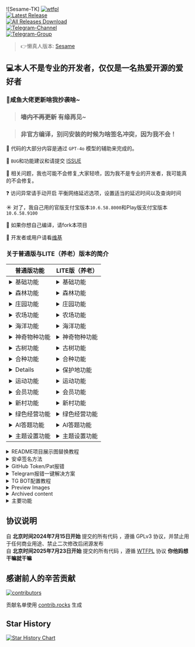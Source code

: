 ![Sesame-TK]
[![wtfpl](http://www.wtfpl.net/wp-content/uploads/2012/12/wtfpl-badge-4.png)](http://www.wtfpl.net/)<br>
[![Latest Release](https://img.shields.io/github/release/ALLG999/Sesame-TK?labelColor=fff&label=Releases&logo=gitlfs)](../../releases)  
[![All Releases Download](https://img.shields.io/github/downloads/ALLG999/Sesame-TK/total?labelColor=fff&label=Downloads&logo=codefresh)](../../releases)  
[![Telegram-Channel](https://img.shields.io/badge/Sesame--TK-nul?&logo=Telegram&label=Telegram-Channel&labelColor=fff&link=https%3A%2F%2Ft.me%2FSesame_TK_Channel)](https://t.me/Sesame_TK_Channel)  
[![Telegram-Group](https://img.shields.io/badge/Sesame--TK-nul?&logo=Telegram&label=Telegram-Group&labelColor=fff&link=https%3A%2F%2Ft.me%2Ffansirsqi_xposed_sesame)](https://t.me/fansirsqi_xposed_sesame)  


       
> 👉懒真人版本: [Sesame](https://github.com/LazyImmortal/Sesame)

## 💻本人不是专业的开发者，仅仅是一名热爱开源的爱好者

### 📢咸鱼大佬更新啥我抄袭啥~

> ### ~~墙内不再更新~~ 有缘再见~

> ### 非官方编译，别问安装的时候为啥签名冲突，因为我不会！

🤖 代码的大部分内容是通过 `GPT-4o` 模型的辅助来完成的。

🐛 `BUG`和功能建议和请提交 [ISSUE](https://github.com/Fansirsqi/Sesame-TK/issues/new/choose)

🙁 相关问题，我也可能不会修复,大家轻喷，因为我不是专业的开发者，我可能真的不会修复。

❓ 访问异常请手动开启 平衡网络延迟选项，设置适当的延迟时间以及查询时间

☀️ 对了，我自己用的官版支付宝版本`10.6.58.8000`和Play版支付宝版本`10.6.58.9100`

💊 如果你想自己编译，请fork本项目

📕 开发者或用户请看[维基](https://github.com/Fansirsqi/Sesame-TK/wiki)

### 关于普通版与LITE（养老）版本的简介
| 普通版功能                      | LITE版（养老）                          |  
|----------------------------|------------------------------|  
| <details><summary>基础功能</summary>启用模块<br>保持唤醒<br>执行间隔<br>模块休眠时间<br>定时执行<br>定时唤醒<br>只收能量时间<br>定时任务模式<br>超时重启<br>异常等待时间<br>开启异常通知<br>异常次数阈值<br>使用新接口<br>开启抓包<br>启用HOOK数据转发<br>HOOK数据转发地址<br>为支付宝申请后台运行权限<br>全部记录日志<br>气泡提示<br>开启状态栏禁删<br>只显示中文并设置时区<br>气泡纵向偏移</details>         | <details><summary>基础功能</summary>启用模块<br>保持唤醒<br>执行间隔<br>模块休眠时间<br>定时执行<br>定时唤醒<br>只收能量时间<br>定时任务模式<br>超时重启<br>异常等待时间<br>开启异常通知<br>异常次数阈值<br>使用新接口<br>开启抓包<br>启用HOOK数据转发<br>HOOK数据转发地址<br>为支付宝申请后台运行权限<br>全部记录日志<br>气泡提示<br>开启状态栏禁删<br>只显示中文并设置时区<br>气泡纵向偏移</details> |  
| <details><summary>森林功能</summary>官网下载地址<br>开启森林<br>收集能量<br>一键收取<br>自动关闭6秒拼手速<br>能量雨<br>不收能量<br>赠送能量雨<br>兑换能量雨次卡<br>收取浇水金球<br>收取过期能量<br>双击卡<br>加速器<br>保护罩<br>炸弹卡<br>1.1倍能量卡<br>隐身卡<br>返水<br>赠送道具<br>收集道具<br>复活能量<br>活力值兑换<br>保护地巡护<br>合成宠物碎片<br>派遣动物伙伴<br>森林任务<br>森林寻宝任务<br>领取礼盒<br>健康医疗任务<br>森林集市<br>青春特权<br>绿色行动<br>查询间隔<br>收取间隔<br>双击间隔<br>平衡网络延迟<br>提前时间<br>尝试收取<br>重试间隔</details> | <details><summary>森林功能</summary>官网下载地址<br>开启森林<br>收集能量<br>一键收取<br>自动关闭6秒拼手速<br>能量雨<br>不收能量<br>赠送能量雨<br>兑换能量雨次卡<br>收取浇水金球<br>收取过期能量<br>双击卡<br>加速器<br>保护罩<br>炸弹卡<br>1.1倍能量卡<br>隐身卡<br>返水<br>赠送道具<br>收集道具<br>复活能量<br>活力值兑换<br>保护地巡护<br>合成宠物碎片<br>派遣动物伙伴<br>森林任务<br>森林寻宝任务<br>领取礼盒<br>健康医疗任务<br>森林集市<br>青春特权<br>绿色行动<br>查询间隔<br>收取间隔<br>双击间隔<br>平衡网络延迟<br>提前时间<br>尝试收取<br>重试间隔</details> |  
| <details><summary>庄园功能</summary>按普通版为准</details> | <details><summary>庄园功能</summary>与普通版一致</details> |  
| <details><summary>农场功能</summary>按普通版为准</details> | <details><summary>农场功能</summary>与普通版一致</details> |  
| <details><summary>海洋功能</summary>按普通版为准</details> | <details><summary>海洋功能</summary>与普通版一致</details> |  
| <details><summary>神奇物种功能</summary>按普通版为准</details> | <details><summary>神奇物种功能</summary>无此功能（关闭此项有效缓解弹窗次数）</details> |  
| <details><summary>古树功能</summary>按普通版为准</details> | <details><summary>古树功能</summary>无此功能（（没用，浪费能量）</details> |  
| <details><summary>合种功能</summary>按普通版为准</details> | <details><summary>合种功能</summary>无此功能（（没用，浪费能量）</details> |  
| <details><summary保护地功能</summary>按普通版为准</details> | <details><summary>保护地功能</summary>无此功能（（没用，浪费能量）</details> |  
| <details><summary>运动功能</summary>按普通版为准</details> | <details><summary>运动功能</summary>保留纯粹的运动</details> |  
| <details><summary>会员功能</summary>按普通版为准</details> | <details><summary>会员功能</summary>无此功能（（保留会员签到和兑换功能，其他的全部扔了）</details> |  
| <details><summary>新村功能</summary>按普通版为准</details> | <details><summary>新村功能</summary>无此功能（（没用，关闭此项有效缓解弹窗次数）</details> |  
| <details><summary>绿色经营功能</summary>按普通版为准</details> | <details><summary>绿色经营功能</summary>无此功能（关闭此项有效缓解弹窗次数）</details> |  
| <details><summary>AI答题功能</summary>按普通版为准</details> | <details><summary>AI答题功能</summary>与普通版一致</details> |  
| <details><summary>主题设置功能</summary>按普通版为准</details> | <details><summary>主题设置功能</summary>与普通版一致</details> |  
<details> 
<summary>README项目展示图替换教程</summary>   
访问网址，把你的项目粘贴进去，制作好替换一下就行<a href="https://socialify.git.ci">Socialify</a>
</details>  
<details> 
<summary>安卓签名方法</summary>   
然后在仓库设置相关签名文件信息，使用GitHub Actions编译，下载编译好的APK文件，安装到手机上即可  
签名的生成以及转码请自行🔍解决 很简单滴~，你绝B可以
<br>酷安搜懒真人，他发过教程！

| 签名变量名                      | 变量值                          |  
|----------------------------|------------------------------|  
| `ANDROID_SIGNING_KEY`      | `keystore.jks`文件的base64编码字符串 |  
| `ANDROID_KEY_ALIAS`        | `keystore.jks`文件别名           |  
| `ANDROID_SIGNING_PASSWORD` | `keystore.jks`文件密码           |  
| `ANDROID_KEY_PASSWORD`     | `keystore.jks`文件密码           |  

设置好这些后，去仓库新建一个release，随便新建一个tag，然后点击`Publish release`，GitHub Actions会自动编译并发布APK文件到release中，下载安装即可
</details> 
<details> 
<summary>GitHub Token/Pat报错</summary>   
请在Sesame-TK/.github/workflows
/android.yml文件中删除如下代码
  
```yaml
- name: Sync Release to Target Repository
        uses: softprops/action-gh-release@v2
        with:
          repository: Xposed-Modules-Repo/fansirsqi.xposed.sesame # 目标仓库的拥有者和仓库名称
          name: ${{ github.event.release.tag_name || steps.extract_info.outputs.version }} # 发布的名称。默认为标签名称
          files: |
            ${{ steps.sign_normal_apk.outputs.signedFile }}
            ${{ steps.sign_compatible_apk.outputs.signedFile }}
            CHECKSUMS-Sesame-Normal-${{ steps.extract_info.outputs.version }}.${{ env.SHORT_SHA }}-signed.apk.sha256
            CHECKSUMS-Sesame-Compatible-${{ steps.extract_info.outputs.version }}.${{ env.SHORT_SHA }}-signed.apk.sha256
          token: ${{ secrets.TARGET_REPO_PAT }}
          tag_name: ${{ steps.extract_info.outputs.version }}
          draft: false
          prerelease: ${{ steps.pre_release.outputs.IS_PRERELEASE }}
          append_body: false
          make_latest: true
          body: |
            📦 本 Release 同步自源仓库 [Sesame-TK](https://github.com/${{ github.repository }})
            ✨ **更新内容**:
            ${{ github.event.release.body || '无更新说明' }}
  ```
</details>  
<details> <summary>Telegram报错一键解决方案</summary>   
请在Sesame-TK/.github/workflows
/android.yml文件中删除如下代码

  ```yaml
- name: Send Combined Message
        uses: appleboy/telegram-action@master
        with:
          to: ${{ secrets.TG_CHAT_ID }}
          token: ${{ secrets.TG_BOT_TOKEN }}
          message: |
            📦 *New Version ${{ steps.extract_info.outputs.version }} Build!*

            - Files: 
              - Normal: `${{ steps.extract_info.outputs.normal_file }}`
              - Compatible: `${{ steps.extract_info.outputs.compatible_file }}`
            - Branch: `${{ github.ref_name }}`
            - Triggered by: `${{ github.actor }}`

            *下载说明:*
              * Normal 为正常版本,适用于`Android 8.0`及以上的系统
              * Compatible 为兼容版本,适用于`Android 7.0`及以下的系统,最低支持`Android 5.1`

            ${{ steps.commit_details.outputs.COMMIT_MESSAGE_BODY }}
          format: markdown

      - name: Send Normal APK
        uses: appleboy/telegram-action@master
        with:
          to: ${{ secrets.TG_CHAT_ID }}
          token: ${{ secrets.TG_BOT_TOKEN }}
          document: ${{ steps.extract_apks.outputs.signed_normal }}

      - name: Send Compatible APK
        uses: appleboy/telegram-action@master
        with:
          to: ${{ secrets.TG_CHAT_ID }}
          token: ${{ secrets.TG_BOT_TOKEN }}
          document: ${{ steps.extract_apks.outputs.signed_compatible }}

      - name: Create Tag from Version
        if: startsWith(github.ref, 'refs/heads/main') && github.event_name == 'push'
        run: |
          VERSION_TAG="v${{ steps.extract_info.outputs.version }}"
          echo "Creating tag: $VERSION_TAG"
          git tag "$VERSION_TAG"
          git push origin "$VERSION_TAG"
      - name: Upload Assets to Source Release
        uses: softprops/action-gh-release@v2
        with:
          name: ${{ github.event.release.tag_name || steps.extract_info.outputs.version }} # 发布的名称。默认为标签名称
          files: |
            ${{ steps.extract_apks.outputs.signed_compatible }}
            ${{ steps.extract_apks.outputs.signed_normal }}
            CHECKSUMS-Sesame-Normal-${{ steps.extract_info.outputs.version }}.${{ env.SHORT_SHA }}-signed.apk.sha256
            CHECKSUMS-Sesame-Compatible-${{ steps.extract_info.outputs.version }}.${{ env.SHORT_SHA }}-signed.apk.sha256
          tag_name: ${{ steps.extract_info.outputs.version}}
          draft: false
          append_body: true
          generate_release_notes: true
          body: |
            ## ✨What's Changed

            ${{ steps.commit_details.outputs.COMMIT_MESSAGE_BODY }}
            > ## 下载说明
              * Normal 为正常版本,适用于`Android 8.0`及以上的系统
              * Compatible 为兼容版本,适用于`Android 7.0`及以下的系统,最低支持`Android 5.1`

            > ~~墙内不再更新~~ 倒卖必死全家
```
</details>
<details> <summary>TG BOT配置教程</summary>   
<h3>创建 Telegram Bot</h3>  

- 私聊 ```@BotFather```
- 发送 ```/newbot``` 创建新 bot → 获取 TG_BOT_TOKEN
- 获取 Chat ID：
- 将 bot 添加到群组/频道
- 访问:```https://api.telegram.org/bot<TG_BOT_TOKEN>/getUpdates```
- 例如:```https://api.telegram.org/bot123456:abcdefg/getUpdates```
- 找到```"sender_chat": {"id": -这是一串负数,``` 或者 ```"chat": {"id": -这是一串负数,```
- 查找响应中的 "id" 字段 → 即 TG_CHAT_ID

| TG变量名                      | 变量值                          |  
|----------------------------|------------------------------|  
| `TG_CHAT_ID`      | `-100123456789`群ID |  
| `TG_BOT_TOKEN`        | `k123456：abcdefg`密钥           |  

</details>  
<details>  
<summary>Preview Images</summary>  

<div style="display: flex; align-items: flex-start; justify-content: center;">  

  <img src="https://pic2.ziyuan.wang/user/fansir/2024/11/Screenshot_2024-11-20-19-40-19-594_fansirsqi.xposed.sesame-edit_66964347f6135.jpg" alt="Screenshot 1" style="max-width: 35%; height: auto; margin-right: 10px;">  

  <img src="https://pic2.ziyuan.wang/user/fansir/2024/11/Screenshot_2024-11-20-19-40-36-528_fansirsqi.xposed.sesame_a545f9fee2510.jpg" alt="Screenshot 2" style="max-width: 35%; height: auto;">  

</div>  

</details>  

<details> <summary>Archived content</summary>   

  
---  

## [原仓库](https://github.com/TKaxv-7S/Sesame-TK) 已存档

<h1>🚨 为了大家的资金安全与个人信息安全，墙裂建议</h1>  
<p>  
  <strong style="color: red;">不要使用任何未开放源代码的修改版！</strong><br/>  
  <strong style="color: red;">不要使用任何未开放源代码的修改版！</strong><br/>  
  <strong style="color: red;">不要使用任何未开放源代码的修改版！</strong>  
</p>  

## 自北京时间2024年7月15日开始，开源协议已变更，该项目禁止用于任何商业用途，并禁止二次修改后闭源发布

# 从v1.3.0-TK版本开始使用新UI

## 感谢 [@wh-990624](https://github.com/wh-990624) 重构并开发新UI

## 感谢 ༒激༙྇流༙྇泉༙྇༒ 重新设计新UI

### 由于下游闭源项目违反本项目开源协议，从v1.3.0-TK版本开始，前端作者将闭源前端新UI源码，本仓库仅提交发布文件，后端暂不受影响

### 特别感谢这个项目的上一位维护者[@constanline](https://github.com/constanline)，以及更早的维护者[@pansong291](https://github.com/pansong291)与其他维护者们

### 如果您开发了新功能，觉得开发的功能还不错，同时愿意贡献PR，非常欢迎，也非常感谢大家为这个项目的付出！

### 注：该项目不支持合并任何 通过修改数据而实际获利 的功能PR

### 旧版本在 [XQuickEnergy](https://github.com/TKaxv-7S/XQuickEnergy)

</details>  
<details>  
<summary>主要功能</summary>  

## 主要功能

感谢蚂蚁森林对绿化事业的贡献。快速收取蚂蚁森林能量，也为祖国的绿化事业出一份微薄之力~

### 版本特点 By [@TKaxv-7S](https://github.com/TKaxv-7S)

1. 重构 系统架构，**功能与配置全部模块化**，以后添加功能**无需再开发配置页面，大幅降低开发门槛，并极大节省开发成本**  
   ，欢迎有兴趣的朋友参与开发，开发指南见[维基](https://github.com/Fansirsqi/Sesame-TK/wiki/%E5%BC%80%E5%8F%91%E6%8C%87%E5%8D%97)  
   或如下图所示，非常欢迎大家提[PR](https://github.com/Fansirsqi/Sesame-TK/pulls)  
   ![Sesame-TK开发指南](https://github.com/TKaxv-7S/Sesame-TK/assets/22593101/4d8451fe-2b7f-4f19-9439-b0afbf683510)
2. 重构 **森林收能量代码**，大幅提升能量多的账号收取效率
3. 重构 配置模块，**所有配置需要重新配置**，新配置文件名称为**config_v2.json**，旧配置文件未删除，可作参考
4. 修改 配置界面，模块列表改为左侧垂直布局
5. 添加 定时唤醒与定时执行逻辑，在基础设置中可配置多个定时执行或定时唤醒时间
6. 修复 一些逻辑问题

## 使用说明

1. 禁止以技术支持为由倒卖本软件以及下属分支，违者必究
2. 本APP不篡改，不修改，不获取任何个人信息及其支付宝信息。
3. 本APP使用者因为违反本声明的规定而触犯中华人民共和国法律的，一切后果自负，作者不承担任何责任。
4. 凡以任何方式直接、间接使用APP者，视为自愿接受本声明的约束。
5. 本APP如无意中侵犯了某个媒体或个人的知识产权，请来信或来电告之，作者将立即删除。

## 授权说明

本项目fork自  基于 [constanline版XQuickEnergy](https://github.com/constanline/XQuickEnergy)  与 [pansong291版XQuickEnergy](https://github.com/pansong291/XQuickEnergy)  
开发的项目[Sesame-TK](https://github.com/TKaxv-7S/Sesame-TK)  
并且在其基础上进行了少量的功能改进与优化。得益于GPT4-o模型的强大能力使得本项目能有这么多提交  
但是不确定是否是有效修改，请自行斟酌考虑使用。

所有图片由 ༒激༙྇流༙྇泉༙྇༒ 授权使用
</details>  

## 协议说明
自 **北京时间2024年7月15日开始** 提交的所有代码 ，遵循 GPLv3 协议，并禁止用于任何商业用途、禁止二次修改后闭源发布
<br>自 **北京时间2025年7月23日开始** 提交的所有代码 ，遵循 [WTFPL](https://www.wtfpl.net/) 协议 **你他妈想干嘛就干嘛**

## 感谢前人的辛苦贡献

<a href="https://github.com/Fansirsqi/Sesame-TK/graphs/contributors">  
  <img src="https://contrib.rocks/image?repo=Fansirsqi/Sesame-TK"  alt="contributors"/>  
</a>  

贡献名单使用 [contrib.rocks](https://contrib.rocks) 生成

## Star History

<a href="https://star-history.com/#Fansirsqi/Sesame-TK&Timeline">  
 <picture>  
   <source media="(prefers-color-scheme: dark)" srcset="https://api.star-history.com/svg?repos=ALLG999/Sesame-TK&type=Timeline&theme=dark" />  
   <source media="(prefers-color-scheme: light)" srcset="https://api.star-history.com/svg?repos=ALLG999/Sesame-TK&type=Timeline" />  
   <img alt="Star History Chart" src="https://api.star-history.com/svg?repos=ALLG999/Sesame-TK&type=Timeline" />  
 </picture>  
</a>
